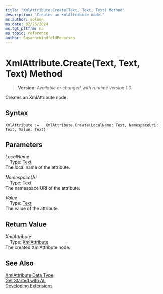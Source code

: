 ```yaml
---
title: "XmlAttribute.Create(Text, Text, Text) Method"
description: "Creates an XmlAttribute node."
ms.author: solsen
ms.date: 02/26/2024
ms.tgt_pltfrm: na
ms.topic: reference
author: SusanneWindfeldPedersen
---
```

[//]: # (START>DO_NOT_EDIT)
[//]: # (IMPORTANT:Do not edit any of the content between here and the END>DO_NOT_EDIT.)
[//]: # (Any modifications should be made in the .xml files in the ModernDev repo.)
# XmlAttribute.Create(Text, Text, Text) Method
> **Version**: _Available or changed with runtime version 1.0._

Creates an XmlAttribute node.


## Syntax
```AL
XmlAttribute :=   XmlAttribute.Create(LocalName: Text, NamespaceUri: Text, Value: Text)
```
## Parameters
*LocalName*  
&emsp;Type: [Text](../text/text-data-type.md)  
The local name of the attribute.  

*NamespaceUri*  
&emsp;Type: [Text](../text/text-data-type.md)  
The namespace URI of the attribute.  

*Value*  
&emsp;Type: [Text](../text/text-data-type.md)  
The value of the attribute.  


## Return Value
*XmlAttribute*  
&emsp;Type: [XmlAttribute](xmlattribute-data-type.md)  
The created XmlAttribute node.


[//]: # (IMPORTANT: END>DO_NOT_EDIT)
## See Also
[XmlAttribute Data Type](xmlattribute-data-type.md)  
[Get Started with AL](../../devenv-get-started.md)  
[Developing Extensions](../../devenv-dev-overview.md)